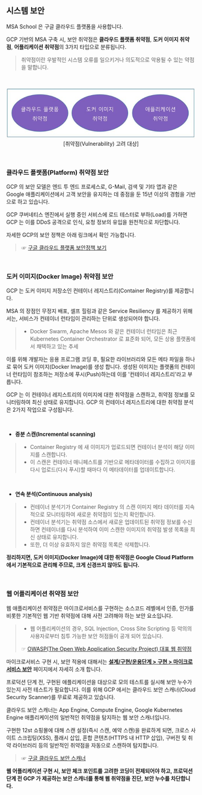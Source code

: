 ## 시스템 보안  

MSA School 은 구글 클라우드 플랫폼을 사용합니다.

GCP 기반의 MSA 구축 시, 보안 취약점은 **클라우드 플랫폼 취약점**, **도커 이미지 취약점**, **어플리케이션 취약점**의 3가지 타입으로 분류됩니다. 

> 취약점이란 우발적인 시스템 오류를 일으키거나 의도적으로 악용될 수 있는 약점을 말합니다.   

<br/>

<div style="text-align: center;">

![](/contents/02_계획단계/03/image01.jpg)
[취약점(Vulnerability) 고려 대상]

</div>
<br/>

### 클라우드 플랫폼(Platform) 취약점 보안

GCP 의 보안 모델은 엔드 투 엔드 프로세스로, G-Mail, 검색 및 기타 앱과 같은 Google 애플리케이션에서 고객 보안을 유지하는 데 중점을 둔 15년 이상의 경험을 기반으로 하고 있습니다. 

GCP 쿠버네티스 엔진에서 실행 중인 서비스에 로드 테스터로 부하(Load)를 가하면 GCP 는 이를 DDoS 공격으로 인식, 요청 정보의 유입을 원천적으로 차단합니다. 

자세한 GCP의 보안 정책은 아래 링크에서 확인 가능합니다.  

> ☞ [구글 클라우드 플랫폼 보안정책 보기](https://cloud.google.com/security/overview?hl=ko "구글 클라우드 플랫폼 보안정책 보기")



<br/>

### 도커 이미지(Docker Image) 취약점 보안

GCP 는 도커 이미지 저장소인 컨테이너 레지스트리(Container Registry)를 제공합니다. 

MSA 의 장점인 무정지 배포, 셀프 힐링과 같은 Service Resiliency 를 제공하기 위해서는, 서비스가 컨테이너 런타임이 관리하는 단위로 생성되어야 합니다.
> - Docker Swarm, Apache Mesos 와 같은 컨테이너 런타임은 최근 Kubernetes Container Orchestrator 로 표준화 되어, 모든 상용 플랫폼에서 채택하고 있는 추세
 
이를 위해 개발자는 응용 프로그램 코딩 후, 필요한 라이브러리와 모든 메타 파일을 하나로 묶어 도커 이미지(Docker Image)를 생성 합니다. 생성된 이미지는 플랫폼의 컨테이너 런타임이 참조하는 저장소에 푸시(Push)하는데 이를 '컨테이너 레지스트리'라고 부릅니다.

GCP 는 이 컨테이너 레지스트리의 이미지에 대한 취약점을 스캔하고, 취약점 정보를 모니터링하여 최신 상태로 유지합니다. 
GCP 의 컨테이너 레지스트리에 대한 취약점 분석은 2가지 작업으로 구성됩니다.

<br/>

- **증분 스캔(Incremental scanning)**
> - Container Registry 에 새 이미지가 업로드되면 컨테이너 분석이 해당 이미지를 스캔합니다. 
> - 이 스캔은 컨테이너 매니페스트를 기반으로 메타데이터를 수집하고 이미지를 다시 업로드(다시 푸시)할 때마다 이 메타데이터를 업데이트합니다.

<br/>

- **연속 분석(Continuous analysis)**
> - 컨테이너 분석기가 Container Registry 의 스캔 이미지 메타 데이터를 지속적으로 모니터링하여 새로운 취약점이 있는지 확인합니다. 
> - 컨테이너 분석기는 취약점 소스에서 새로운 업데이트된 취약점 정보를 수신하면 컨테이너를 다시 분석하여 이미 스캔한 이미지의 취약점 발생 목록을 최신 상태로 유지합니다. 
> - 또한, 더 이상 유효하지 않은 취약점 목록은 삭제합니다. 

**정리하지면, 도커 이미지(Docker Image)에 대한 취약점은 Google Cloud Platform 에서 기본적으로 관리해 주므로, 크게 신경쓰지 않아도 됩니다.**

<br/>

### 웹 어플리케이션 취약점 보안

웹 애플리케이션 취약점은 마이크로서비스를 구현하는 소스코드 레벨에서 인증, 인가를 비롯한 기본적인 웹 기반 취약점에 대해 사전 고려해야 하는 보안 요소입니다.
> - 웹 어플리케이션의 경우, SQL Injection, Cross Site Scripting 등 악의의 사용자로부터 침투 가능한 보안 허점들이 공개 되어 있습니다.
> 
> ☞ [OWASP(The Open Web Application Security Project) 대표 웹 취약점](https://owasp.org/www-project-top-ten/ "OWASP 대표 웹 취약점 보기")

마이크로서비스 구현 시, 보안 적용에 대해서는 **[설계/구현/운용단계 > 구현 > 마이크로서비스 보안](/#/%EC%84%A4%EA%B3%84--%EA%B5%AC%ED%98%84--%EC%9A%B4%EC%98%81%EB%8B%A8%EA%B3%84/04_%EA%B5%AC%ED%98%84/07_%EB%A7%88%EC%9D%B4%ED%81%AC%EB%A1%9C%20%EC%84%9C%EB%B9%84%EC%8A%A4%20%EB%B3%B4%EC%95%88)** 페이지에서 자세히 소개 합니다.

프로덕션 단계 전, 구현된 애플리케이션을 대상으로 모의 테스트를 실시해 보안 누수가 있는지 사전 테스트가 필요합니다. 이를 위해 GCP 에서는 클라우드 보안 스캐너(Cloud Security Scanner)를 무료로 제공하고 있습니다.

클라우드 보안 스캐너는 App Engine, Compute Engine, Google Kubernetes Engine 애플리케이션의 일반적인 취약점을 탐지하는 웹 보안 스캐너입니다.
 
구현한 12st 쇼핑몰에 대해 스캔 설정(즉시 스캔, 예약 스캔)을 완료하게 되면, 크로스 사이트 스크립팅(XSS), 플래시 삽입, 혼합 콘텐츠(HTTPS 내 HTTP 삽입), 구버전 및 취약 라이브러리 등의 일반적인 취약점을 자동으로 스캔하여 탐지합니다. 


> ☞ [구글 클라우드 보안 스캐너](https://cloud.google.com/security-scanner?hl=ko "구글 클라우드 보안 스캐너 보기")

**웹 어플리케이션 구현 시, 보안 체크 포인트를 고려한 코딩이 전제되어야 하고, 프로덕션 단계 전 GCP 가 제공하는 보안 스캐너를 통해 웹 취약점을 진단, 보안 누수를 차단합니다.**

<br/><br/>